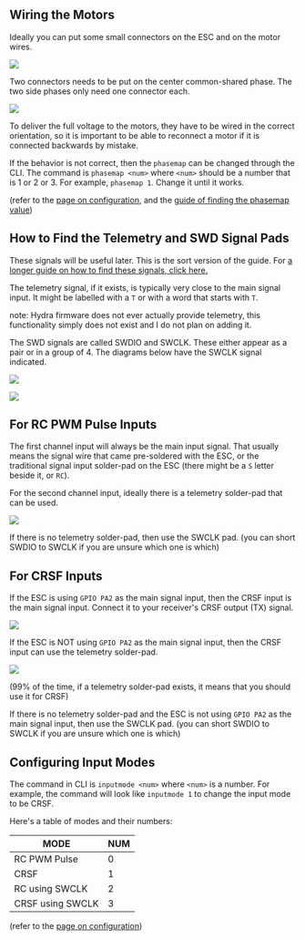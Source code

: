 ## Wiring the Motors

Ideally you can put some small connectors on the ESC and on the motor wires.

![](imgs/4connectors.jpg)

Two connectors needs to be put on the center common-shared phase. The two side phases only need one connector each.

![](imgs/examplewiring.jpg)

To deliver the full voltage to the motors, they have to be wired in the correct orientation, so it is important to be able to reconnect a motor if it is connected backwards by mistake.

If the behavior is not correct, then the `phasemap` can be changed through the CLI. The command is `phasemap <num>` where `<num>` should be a number that is 1 or 2 or 3. For example, `phasemap 1`. Change it until it works.

(refer to the [page on configuration](configuration.md), and the [guide of finding the phasemap value](finding-common-shared-phase.md))

## How to Find the Telemetry and SWD Signal Pads

These signals will be useful later. This is the sort version of the guide. For [a longer guide on how to find these signals, click here.](other-hardware-hacking.md)

The telemetry signal, if it exists, is typically very close to the main signal input. It might be labelled with a `T` or with a word that starts with `T`.

note: Hydra firmware does not ever actually provide telemetry, this functionality simply does not exist and I do not plan on adding it.

The SWD signals are called SWDIO and SWCLK. These either appear as a pair or in a group of 4. The diagrams below have the SWCLK signal indicated.

![](imgs/repeatam32pins.jpg)

![](imgs/neutronrcpins.jpg)

## For RC PWM Pulse Inputs

The first channel input will always be the main input signal. That usually means the signal wire that came pre-soldered with the ESC, or the traditional signal input solder-pad on the ESC (there might be a `S` letter beside it, or `RC`).

For the second channel input, ideally there is a telemetry solder-pad that can be used.

![](imgs/examplecircuit1.png)

If there is no telemetry solder-pad, then use the SWCLK pad. (you can short SWDIO to SWCLK if you are unsure which one is which)

## For CRSF Inputs

If the ESC is using `GPIO PA2` as the main signal input, then the CRSF input is the main signal input. Connect it to your receiver's CRSF output (TX) signal.

![](imgs/examplecircuit3.png)

If the ESC is NOT using `GPIO PA2` as the main signal input, then the CRSF input can use the telemetry solder-pad.

![](imgs/examplecircuit2.png)

(99% of the time, if a telemetry solder-pad exists, it means that you should use it for CRSF)

If there is no telemetry solder-pad and the ESC is not using `GPIO PA2` as the main signal input, then use the SWCLK pad. (you can short SWDIO to SWCLK if you are unsure which one is which)

## Configuring Input Modes

The command in CLI is `inputmode <num>` where `<num>` is a number. For example, the command will look like `inputmode 1` to change the input mode to be CRSF.

Here's a table of modes and their numbers:

| MODE             | NUM |
|------------------|-----|
| RC PWM Pulse     |   0 |
| CRSF             |   1 |
| RC using SWCLK   |   2 |
| CRSF using SWCLK |   3 |

(refer to the [page on configuration](configuration.md))
